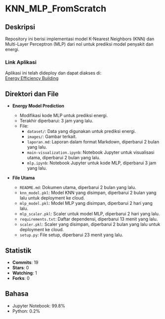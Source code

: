 # KNN_MLP_FromScratch

## Deskripsi
Repository ini berisi implementasi model K-Nearest Neighbors (KNN) dan Multi-Layer Perceptron (MLP) dari nol untuk prediksi model penyakit dan energi.

### Link Aplikasi
Aplikasi ini telah dideploy dan dapat diakses di:  
[Energy Efficiency Building](https://energyprediction5.streamlit.app/)

## Direktori dan File
- **Energy Model Prediction**
  - Modifikasi kode MLP untuk prediksi energi.
  - Terakhir diperbarui: 3 jam yang lalu.
  - File:
    - `dataset/`: Data yang digunakan untuk prediksi energi.
    - `images/`: Gambar terkait.
    - `laporan.md`: Laporan dalam format Markdown, diperbarui 2 bulan yang lalu.
    - `main-visualization.ipynb`: Notebook Jupyter untuk visualisasi utama, diperbarui 2 bulan yang lalu.
    - `mlp.ipynb`: Notebook Jupyter untuk kode MLP, diperbarui 3 jam yang lalu.

- **File Utama**
  - `README.md`: Dokumen utama, diperbarui 2 bulan yang lalu.
  - `knn_model.pkl`: Model KNN yang disimpan, diperbarui 2 bulan yang lalu untuk deployment ke cloud.
  - `mlp_model.pkl`: Model MLP yang disimpan, diperbarui 2 hari yang lalu.
  - `mlp_scaler.pkl`: Scaler untuk model MLP, diperbarui 2 hari yang lalu.
  - `requirements.txt`: Daftar dependensi, diperbarui 13 menit yang lalu.
  - `scaler.pkl`: Scaler yang disimpan, diperbarui 2 bulan yang lalu untuk deployment ke cloud.
  - `setup.py`: File setup, diperbarui 23 menit yang lalu.

## Statistik
- **Commits**: 19
- **Stars**: 0
- **Watching**: 1
- **Forks**: 0

## Bahasa
- Jupyter Notebook: 99.8%
- Python: 0.2%